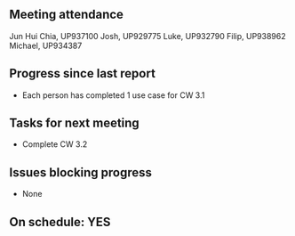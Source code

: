 
## Meeting attendance

Jun Hui Chia, UP937100
Josh, UP929775
Luke, UP932790
Filip, UP938962
Michael, UP934387

## Progress since last report

* Each person has completed 1 use case for CW 3.1

## Tasks for next meeting

* Complete CW 3.2

## Issues blocking progress

* None

## On schedule: YES
